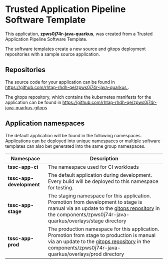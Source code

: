 # Trusted Application Pipeline Software Template

This application, **zpws0j74r-java-quarkus**, was created from a Trusted Application Pipeline Software Template.

The software templates create a new source and gitops deployment repositories with a sample source application. 

## Repositories

The source code for your application can be found in [https://github.com/rhtap-rhdh-qe/zpws0j74r-java-quarkus ](https://github.com/rhtap-rhdh-qe/zpws0j74r-java-quarkus ).
 
The gitops repository, which contains the kubernetes manifests for the application can be found in 
[https://github.com/rhtap-rhdh-qe/zpws0j74r-java-quarkus-gitops ](https://github.com/rhtap-rhdh-qe/zpws0j74r-java-quarkus-gitops ) 

## Application namespaces 

The default application will be found in the following namespaces. Applications can be deployed into unique namespaces or multiple software templates can also bet generated into the same group namespaces.  

|  Namespace   |  Description   |  
| -------- | -------- |
| **tssc-app-ci** | The namespace used for CI workloads |
| **tssc-app-development** | The default application during development. Every build will be deployed to this namespace for testing. |
| **tssc-app-stage** | The staging namespace for this application. Promotion from development to stage is manual via an update to the [gitops repository](https://github.com/rhtap-rhdh-qe/zpws0j74r-java-quarkus-gitops ) in the components/zpws0j74r-java-quarkus/overlays/stage directory |
| **tssc-app-prod** | The production namespace for this application. Promotion from stage to production is manual via an update to the [gitops repository](https://github.com/rhtap-rhdh-qe/zpws0j74r-java-quarkus-gitops ) in the components/zpws0j74r-java-quarkus/overlays/prod directory |